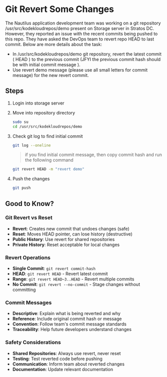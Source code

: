 # Git Revert Some Changes

The Nautilus application development team was working on a git repository /usr/src/kodekloudrepos/demo present on Storage server in Stratos DC. However, they reported an issue with the recent commits being pushed to this repo. They have asked the DevOps team to revert repo HEAD to last commit. Below are more details about the task:

- In /usr/src/kodekloudrepos/demo git repository, revert the latest commit ( HEAD ) to the previous commit (JFYI the previous commit hash should be with initial commit message ).
- Use revert demo message (please use all small letters for commit message) for the new revert commit.

## Steps

1. Login into storage server
2. Move into repository directory

    ```sh
    sudo su
    cd /usr/src/kodekloudrepos/demo
    ```

3. Check git log to find initial commit

    ```sh
    git log --oneline
    ```

    > if you find initial commit message, then copy commit hash and run the following command

    ```sh
    git revert HEAD -m "revert demo"
    ```

4. Push the changes

    ```sh
    git push
    ```

## Good to Know?

### Git Revert vs Reset

- **Revert**: Creates new commit that undoes changes (safe)
- **Reset**: Moves HEAD pointer, can lose history (destructive)
- **Public History**: Use revert for shared repositories
- **Private History**: Reset acceptable for local changes

### Revert Operations

- **Single Commit**: `git revert commit-hash`
- **HEAD**: `git revert HEAD` - Revert latest commit
- **Range**: `git revert HEAD~3..HEAD` - Revert multiple commits
- **No Commit**: `git revert --no-commit` - Stage changes without committing

### Commit Messages

- **Descriptive**: Explain what is being reverted and why
- **Reference**: Include original commit hash or message
- **Convention**: Follow team's commit message standards
- **Traceability**: Help future developers understand changes

### Safety Considerations

- **Shared Repositories**: Always use revert, never reset
- **Testing**: Test reverted code before pushing
- **Communication**: Inform team about reverted changes
- **Documentation**: Update relevant documentation
